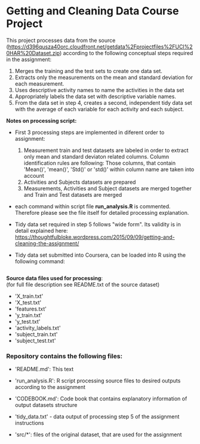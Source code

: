# Getting and Cleaning Data Course Project

This project processes data from the source (https://d396qusza40orc.cloudfront.net/getdata%2Fprojectfiles%2FUCI%20HAR%20Dataset.zip) according to the following conceptual steps required in the assignment:      
1. Merges the training and the test sets to create one data set.  
2. Extracts only the measurements on the mean and standard deviation for each measurement.  
3. Uses descriptive activity names to name the activities in the data set  
4. Appropriately labels the data set with descriptive variable names.  
5. From the data set in step 4, creates a second, independent tidy data set with the average of each variable for each activity and each subject.  

**Notes on processing script:**  

* First 3 processing steps are implemented in diferent order to assignment:  
    1. Measurement train and test datasets are labeled in order to extract only mean and standard deviaton related columns. Column identification rules are following: Those columns, that contain 'Mean()', 'mean()', 'Std()' or 'std()' within column name are taken into account  
    2. Activities and Subjects datasets are prepared  
    3. Measurements, Activities and Subject datasets are merged together and Train and Test datasets are merged  
  
* each command within script file **run_analysis.R** is commented. Therefore please see the file itself for detailed processing explanation.   
* Tidy data set required in step 5 follows "wide form". Its validity is in detail explained here: https://thoughtfulbloke.wordpress.com/2015/09/09/getting-and-cleaning-the-assignment/  
* Tidy data set submitted into Coursera, can be loaded into R using the following command:  
``` tidy <- read.table("tidy_data.txt", header = TRUE)
```  
  
**Source data files used for processing**:  
(for full file description see README.txt of the source dataset)  

- 'X_train.txt'  
- 'X_test.txt'  
- 'features.txt'  
- 'y_train.txt'  
- 'y_test.txt'  
- 'activity_labels.txt'  
- 'subject_train.txt'  
- 'subject_test.txt'  
  
  
### Repository contains the following files:

- 'README.md': This text  
  
- 'run_analysis.R': R script processing source files to desired outputs according to the assignment  
  
- 'CODEBOOK.md': Code book that contains explanatory information of output datasets structure  
  
- 'tidy_data.txt' - data output of processing step 5 of the assignment instructions 
  
- 'src/*': files of the original dataset, that are used for the assignment  
  